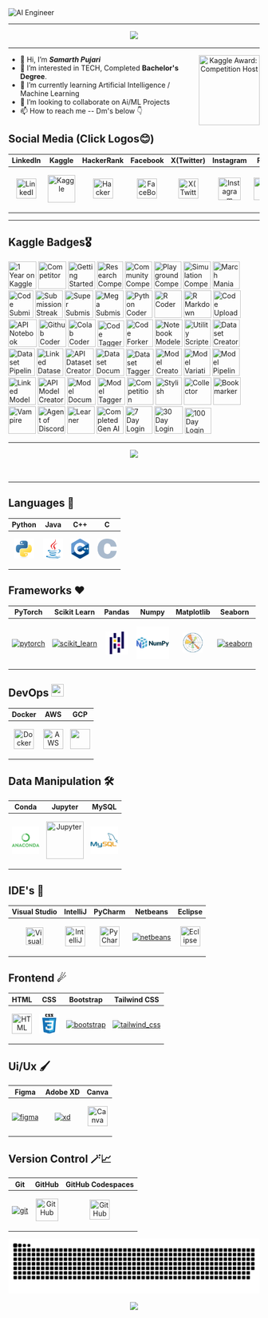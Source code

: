 <img width="1584" height="396" alt="AI Engineer" src="https://github.com/user-attachments/assets/269d3df0-4539-45e2-9c73-6979dae74fe1" />

---

<p align="center"><a href="https://github.com/lucthienphong1120/github-trophies"><img src="https://github-trophies.vercel.app/?username=Samarth4023&theme=algolia&margin-w=19&title=Repositories,Commits,MultiLanguage,LongTimeUser,Followers,NewUser&column=6" /></a></p>

---

<div align="center">
  <a href="https://www.kaggle.com/samarthpujari" target="_blank">
<img src="https://github.com/user-attachments/assets/92bd89c1-9793-4343-ae0c-0d22cbb044c1" align="right" width="122" height="140" title="Kaggle Award: Competition Host">
  </a>
  </div>

- 👋 Hi, I’m ***Samarth Pujari***
- 👀 I’m interested in TECH, Completed **Bachelor's Degree**.
- 🌱 I’m currently learning Artificial Intelligence / Machine Learning 
- 💞️ I’m looking to collaborate on Ai/ML Projects
- 📫 How to reach me -- Dm's below 👇

## Social Media (Click Logos😊)
| LinkedIn | Kaggle | HackerRank | Facebook | X(Twitter) | Instagram | Peerlist |
|----------|--------|------------|----------|------------|-----------|----------|
|<p align="center"><a href="https://www.linkedin.com/in/samarth-pujari-328a1326a" target="_blank"><img src="https://cdn.jsdelivr.net/gh/devicons/devicon@latest/icons/linkedin/linkedin-original.svg" title="LinkedIn" width="40" height="40"/></a><a href="https://www.linkedin.com/in/samarth-pujari-328a1326a" target="_blank"></a></p>|<p align="center"><a href="https://www.kaggle.com/samarthpujari" target="_blank"><img src="https://cdn.jsdelivr.net/gh/devicons/devicon@latest/icons/kaggle/kaggle-original-wordmark.svg" title="Kaggle" width="55" height="55"/></a></p>|<p align="center"><a href="https://www.hackerrank.com/profile/samarth_pujari" target="_blank"><img src="https://github.com/Samarth4023/Samarth4023/assets/128507779/91e0daf2-c9a0-4cd3-b576-e46fa87da804" title="HackerRank" width="40"  height="40" /></a></p>|<p align="center"><a href="https://www.facebook.com/samarth.pujari.33?mibextid=zbwkwl" target="_blank"><img src="https://cdn.jsdelivr.net/gh/devicons/devicon@latest/icons/facebook/facebook-original.svg" title="FaceBook" width="40" height="40"/></a>|<p align="center"><a href="https://twitter.com/Samarth_2001" target="_blank"><img src="https://github.com/Samarth4023/Samarth4023/assets/128507779/101507b3-c84e-4496-8ff5-337f930fd8be" title="X(Twitter)" width="40" height="40"/></a></p>|<p align="center"><a href="https://instagram.com/samarth_599" target="_blank"><img src="https://img.icons8.com/?size=100&id=Xy10Jcu1L2Su&format=png&color=000000" title="Instagram" width="45" height="45" /></a></p>|<p align="center"><a href="https://peerlist.io/samarthpujari" target="_blank"><img src="https://github.com/user-attachments/assets/7da454c5-bfed-4570-90ad-08f9c85a03a6" title="Peerlist" width="65" height="45" /></a></p>|

---

## Kaggle Badges🎖️
<a href="https://www.kaggle.com/samarthpujari" target="_blank"><img src="https://github.com/user-attachments/assets/216a9327-ff74-4a9d-9371-5d7d3b6c033b" title="1 Year on Kaggle" width="56" height="55"/></a>
<a href="https://www.kaggle.com/samarthpujari" target="_blank"><img src="https://github.com/user-attachments/assets/ca8df136-7280-4fd9-aa1e-ba073d0d41e7" title="Competitor" width="56" height="55"/></a>
<a href="https://www.kaggle.com/samarthpujari" target="_blank"><img src="https://github.com/user-attachments/assets/cd521ed5-aab7-47fa-8c8c-e5b9cb6e141e" title="Getting Started Competitor" width="54" height="55"/></a>
<a href="https://www.kaggle.com/samarthpujari" target="_blank"><img src="https://github.com/user-attachments/assets/3430bc24-cfdb-4c19-8cbb-9a0af9430938" title="Research Competitor" width="52" height="55"/></a>
<a href="https://www.kaggle.com/samarthpujari" target="_blank"><img src="https://github.com/user-attachments/assets/949a92aa-9dfd-4274-8265-d12f09b23923" title="Community Competitor" width="54" height="55"/></a>
<a href="https://www.kaggle.com/samarthpujari" target="_blank"><img src="https://github.com/user-attachments/assets/67821204-a4ec-469f-8faa-3f223daa0a21" title="Playground Competitor" width="55" height="55"/></a>
<a href="https://www.kaggle.com/samarthpujari" target="_blank"><img src="https://github.com/user-attachments/assets/b8022cbc-ac64-4e16-aa00-14719c4df4c5" title="Simulation Competitor" width="55" height="55"/></a>
<a href="https://www.kaggle.com/samarthpujari" target="_blank"><img src="https://github.com/user-attachments/assets/ae6adea1-c161-48a0-89e3-aee1da2e47ad" title="March Mania Competitor" width="54" height="55"/></a>
<a href="https://www.kaggle.com/samarthpujari" target="_blank"><img src="https://github.com/user-attachments/assets/f4c2ef98-104a-442a-8b66-1890d01bc776" title="Code Submitter" width="50" height="55"/></a>
<a href="https://www.kaggle.com/samarthpujari" target="_blank"><img src="https://github.com/user-attachments/assets/c0fd9362-5662-4204-a506-505435446fe4" title="Submission Streak" width="55" height="55"/></a>
<a href="https://www.kaggle.com/samarthpujari" target="_blank"><img src="https://github.com/user-attachments/assets/24c73a6f-5212-486a-9768-44518b3615dd" title="Super Submission Streak" width="57" height="55"/></a>
<a href="https://www.kaggle.com/samarthpujari" target="_blank"><img src="https://github.com/user-attachments/assets/41dee00e-d675-4cfd-883b-12644195a914" title="Mega Submission Streak" width="57" height="55"/></a>
<a href="https://www.kaggle.com/samarthpujari" target="_blank"><img src="https://github.com/user-attachments/assets/356f6265-bedc-4899-a0b9-01205c8feeb4" title="Python Coder" width="54" height="55"/></a>
<a href="https://www.kaggle.com/samarthpujari" target="_blank"><img src="https://github.com/user-attachments/assets/d8b05fd1-71f5-4a1f-b6ef-fe6923d8e924" title="R Coder" width="55" height="55"/></a>
<a href="https://www.kaggle.com/samarthpujari" target="_blank"><img src="https://github.com/user-attachments/assets/b90ef0c5-440f-4f85-99b2-431cfe93698a" title="R Markdown Coder" width="55" height="55"/></a>
<a href="https://www.kaggle.com/samarthpujari" target="_blank"><img src="https://github.com/user-attachments/assets/604be16a-94a3-4d3f-a39a-917fd7f885b0" title="Code Uploader" width="55" height="55"/></a>
<a href="https://www.kaggle.com/samarthpujari" target="_blank"><img src="https://github.com/user-attachments/assets/5296e4d2-688b-4886-8dd2-c2b946dafd9c" title="API Notebook Creator" width="57" height="55"/></a>
<a href="https://www.kaggle.com/samarthpujari" target="_blank"><img src="https://github.com/user-attachments/assets/abb24199-0204-4863-a99a-62d33b17136e" title="Github Coder" width="55" height="55"/></a>
<a href="https://www.kaggle.com/samarthpujari" target="_blank"><img src="https://github.com/user-attachments/assets/7e37b94c-9fa9-4baa-bf22-c7befd3b657e" title="Colab Coder" width="55" height="55"/></a>
<a href="https://www.kaggle.com/samarthpujari" target="_blank"><img src="https://github.com/user-attachments/assets/b6dc4d26-6c4a-4bf7-902e-e7794b6ad877" title="Code Tagger" width="53" height="53"/></a>
<a href="https://www.kaggle.com/samarthpujari" target="_blank"><img src="https://github.com/user-attachments/assets/28161b4d-2190-4956-b502-5364c97d7a2c" title="Code Forker" width="54" height="55"/></a>
<a href="https://www.kaggle.com/samarthpujari" target="_blank"><img src="https://github.com/user-attachments/assets/2ed83bc0-ab18-4bcb-9060-319548e64f37" title="Notebook Modeler" width="55" height="55"/></a>
<a href="https://www.kaggle.com/samarthpujari" target="_blank"><img src="https://github.com/user-attachments/assets/02e09bfa-9c95-410b-bc1c-3bf83ea5bded" title="Utility Scripter" width="53" height="55"/></a>
<a href="https://www.kaggle.com/samarthpujari" target="_blank"><img src="https://github.com/user-attachments/assets/8d506c94-76f4-4733-86b8-4c28248c2fc9" title="Dataset Creator" width="54" height="55"/></a>
<a href="https://www.kaggle.com/samarthpujari" target="_blank"><img src="https://github.com/user-attachments/assets/be93723d-5213-49b1-b06b-4f1871f7bb2a" title="Dataset Pipeline Creator" width="53" height="55"/></a>
<a href="https://www.kaggle.com/samarthpujari" target="_blank"><img src="https://github.com/user-attachments/assets/4a0ad06e-c9f0-4e1f-8060-96b86947758a" title="Linked Dataset Creator" width="53" height="55"/></a>
<a href="https://www.kaggle.com/samarthpujari" target="_blank"><img src="https://github.com/user-attachments/assets/77530d35-f266-4c83-8d82-0a78698e85a1" title="API Dataset Creator" width="57" height="55"/></a>
<a href="https://www.kaggle.com/samarthpujari" target="_blank"><img src="https://github.com/user-attachments/assets/093498fa-e547-4e99-9b63-4c108a55f3c9" title="Dataset Documenter" width="57" height="55"/></a>
<a href="https://www.kaggle.com/samarthpujari" target="_blank"><img src="https://github.com/user-attachments/assets/5362f321-df69-4863-94f3-4ed2be5cfdcc" title="Dataset Tagger" width="55" height="54"/></a>
<a href="https://www.kaggle.com/samarthpujari" target="_blank"><img src="https://github.com/user-attachments/assets/2f1f2c11-c8cf-450d-9325-b89357d34da5" title="Model Creator" width="53" height="55"/></a>
<a href="https://www.kaggle.com/samarthpujari" target="_blank"><img src="https://github.com/user-attachments/assets/e8e52047-0a93-4b65-b85f-3549e5ff9507" title="Model Variation Creator" width="53" height="55"/></a>
<a href="https://www.kaggle.com/samarthpujari" target="_blank"><img src="https://github.com/user-attachments/assets/f1026f7f-dff6-48c7-921f-b327287b7837" title="Model Pipeline Creator" width="55" height="55"/></a>
<a href="https://www.kaggle.com/samarthpujari" target="_blank"><img src="https://github.com/user-attachments/assets/7d646b4e-a1ff-401a-9532-23d4a7f39120" title="Linked Model Creator" width="55" height="55"/></a>
<a href="https://www.kaggle.com/samarthpujari" target="_blank"><img src="https://github.com/user-attachments/assets/19907aa7-9bcb-42da-b970-5f0f9f584d7e" title="API Model Creator" width="55" height="55"/></a>
<a href="https://www.kaggle.com/samarthpujari" target="_blank"><img src="https://github.com/user-attachments/assets/118beb6f-1bce-427c-bf14-17402ad70615" title="Model Documenter" width="57" height="55"/></a>
<a href="https://www.kaggle.com/samarthpujari" target="_blank"><img src="https://github.com/user-attachments/assets/64a08b61-9ec8-484d-b885-f93caf0106bf" title="Model Tagger" width="55" height="55"/></a>
<a href="https://www.kaggle.com/samarthpujari" target="_blank"><img src="https://github.com/user-attachments/assets/3b2d9ffa-7c10-401e-8987-0cb7dbb098c6" title="Competition Modeler" width="53" height="55"/></a>
<a href="https://www.kaggle.com/samarthpujari" target="_blank"><img src="https://github.com/user-attachments/assets/566496bf-801e-4919-ab62-6e69770d7569" title="Stylish" width="53" height="55"/></a>
<a href="https://www.kaggle.com/samarthpujari" target="_blank"><img src="https://github.com/user-attachments/assets/00365d44-cc86-4555-b3f6-7add8b378990" title="Collector" width="55" height="55"/></a>
<a href="https://www.kaggle.com/samarthpujari" target="_blank"><img src="https://github.com/user-attachments/assets/485ff7a8-77da-4225-95f2-0de5707c2564" title="Bookmarker" width="55" height="55"/></a>
<a href="https://www.kaggle.com/samarthpujari" target="_blank"><img src="https://github.com/user-attachments/assets/bde58999-0cc2-4dd3-ab16-8720a8730862" title="Vampire" width="55" height="55"/></a>
<a href="https://www.kaggle.com/samarthpujari" target="_blank"><img src="https://github.com/user-attachments/assets/77c3fafa-c905-4b77-93ff-7566ec01efd3" title="Agent of Discord" width="55" height="55"/></a>
<a href="https://www.kaggle.com/samarthpujari" target="_blank"><img src="https://github.com/user-attachments/assets/a22e9d4e-9d3e-4a9a-a905-947ea5362724" title="Learner" width="55" height="55"/></a>
<a href="https://www.kaggle.com/samarthpujari" target="_blank"><img src="https://github.com/user-attachments/assets/e27ee245-cbaa-4664-ae05-0e135aed67d5" title="Completed Gen AI Intensive" width="54" height="55"/></a>
<a href="https://www.kaggle.com/samarthpujari" target="_blank"><img src="https://github.com/user-attachments/assets/cdb3691a-942b-4c49-8fd2-1ce9d0fd6044" title="7 Day Login Streak" width="54" height="55"/></a>
<a href="https://www.kaggle.com/samarthpujari" target="_blank"><img src="https://github.com/user-attachments/assets/007f0147-ce17-4d08-abd1-2da60410e84b" title="30 Day Login Streak" width="57" height="55"/></a>
<a href="https://www.kaggle.com/samarthpujari" target="_blank"><img src="https://github.com/user-attachments/assets/6fde96c5-010b-4cbd-a0e1-f9b18c1c13c4" title="100 Day Login Streak" width="53" height="52"/></a>

---

<p align="center">
  <a href="https://github.com/anuraghazra/convoychat">
  <img height=200 src="https://github-readme-stats.vercel.app/api/top-langs/?username=Samarth4023&layout=compact&langs_count=8&card_width=321&theme=radical" />
</a>
</p>
 
<div id="header" align="center">
  <img src="https://komarev.com/ghpvc/?username=Samarth4023&style=for-the-badge&color=blue" alt=""/>
</div>

---

## Languages 💪
| Python | Java | C++ | C |
|--------|------|-----|---|
|<p align="center"><a href="https://www.python.org" target="_blank" rel="noreferrer"> <img src="https://raw.githubusercontent.com/devicons/devicon/master/icons/python/python-original.svg" alt="python" title="Python" width="40" height="40"/> </a></p>|<p align="center"><a href="https://www.java.com" target="_blank" rel="noreferrer"> <img src="https://raw.githubusercontent.com/devicons/devicon/master/icons/java/java-original.svg" alt="java" title="Java" width="40" height="40"/> </a></p>|<p align="center"><a href="https://www.w3schools.com/cpp/" target="_blank" rel="noreferrer"> <img src="https://raw.githubusercontent.com/devicons/devicon/master/icons/cplusplus/cplusplus-original.svg" alt="cplusplus" title="C++" width="40" height="40"/> </a></p>|<p align="center"><a href="https://www.cprogramming.com/" target="_blank" rel="noreferrer"> <img src="https://raw.githubusercontent.com/devicons/devicon/master/icons/c/c-original.svg" alt="c" title="C" width="40" height="40"/> </a></p>|

## Frameworks ❤️
| PyTorch | Scikit Learn | Pandas | Numpy | Matplotlib | Seaborn |
|---------|--------------|--------|-------|------------|---------|
|<p align="center"><a href="https://pytorch.org/" target="_blank" rel="noreferrer"> <img src="https://www.vectorlogo.zone/logos/pytorch/pytorch-icon.svg" alt="pytorch" title="PyTorch" width="45" height="45"/> </a></p>|<p align="center"><a href="https://scikit-learn.org/" target="_blank" rel="noreferrer"> <img src="https://upload.wikimedia.org/wikipedia/commons/0/05/Scikit_learn_logo_small.svg" alt="scikit_learn" title="Scikit Learn" width="45" height="45"/> </a></p>|<p align="center"><a href="https://pandas.pydata.org/" target="_blank" rel="noreferrer"> <img src="https://raw.githubusercontent.com/devicons/devicon/2ae2a900d2f041da66e950e4d48052658d850630/icons/pandas/pandas-original.svg" alt="pandas" title="Pandas" width="45" height="45"/> </a></p>|<p align="center"><img src="https://github.com/devicons/devicon/blob/master/icons/numpy/numpy-original-wordmark.svg" title="Numpy" alt="Numpy" title="Numpy" width="65" height="65"/></p>|<p align="center"><img src="https://github.com/devicons/devicon/blob/master/icons/matplotlib/matplotlib-original.svg" alt="mpl" title="Matplotlib" width="40" height="40"/></p>|<p align="center"><a href="https://seaborn.pydata.org/" target="_blank" rel="noreferrer"> <img src="https://seaborn.pydata.org/_images/logo-mark-lightbg.svg" alt="seaborn" title="Seaborn" width="45" height="45"/> </a></p>|
          

## DevOps <img src="https://img.icons8.com/?size=100&id=CLa3T2WlbrOP&format=png&color=000000" width="25" height="25"/>
| Docker | AWS | GCP |
|--------|-----|-----|
|<p align="center"><a href="https://www.docker.com/" target="_blank" rel="noreferrer"><img src="https://github.com/Samarth4023/Samarth4023/assets/128507779/b026eb6d-5ef9-41e5-9180-e1a7b701a989" title="Docker" width="40" height="40" /></a></p>|<p align="center"><a href="https://aws.amazon.com" target="_blank" rel="noreferrer"> <img src="https://github.com/Samarth4023/Samarth4023/assets/128507779/f8ecd46a-0526-4d7b-8713-d84533178bc4" title="AWS" width="40" height="40"/> </a></p>|<p align="center"><a href="https://cloud.google.com" target="_blank" rel="noreferrer"> <img src="https://cdn.jsdelivr.net/gh/devicons/devicon@latest/icons/googlecloud/googlecloud-original.svg" width="40" height="40" /></a></p>|

## Data Manipulation 🛠️
| Conda | Jupyter | MySQL | 
|-------|---------|-------|
|<p align="center"><img src="https://github.com/devicons/devicon/blob/master/icons/anaconda/anaconda-original-wordmark.svg" title="Anaconda" alt="Conda" width="55" height="55"/></p>|<p align="center"><img src="https://github.com/Samarth4023/Samarth4023/assets/128507779/075f93ad-18ac-4aad-8f2c-c8136a71038b" title="Jupyter" width="75" height="75"/></p>|<p align="center"><img src="https://github.com/devicons/devicon/blob/master/icons/mysql/mysql-original-wordmark.svg" title="MySQL" alt="MySQL" width="55" height="55"/></p>|

## IDE's 📝
| Visual Studio | IntelliJ | PyCharm | Netbeans | Eclipse |
|---------------|----------|---------|----------|---------|
|<p align="center"><img src="https://cdn.jsdelivr.net/gh/devicons/devicon@latest/icons/vscode/vscode-original.svg" title="Visual Studio" width="35" height="35"/></p>|<p align="center"><img src="https://cdn.jsdelivr.net/gh/devicons/devicon@latest/icons/intellij/intellij-original.svg" title="IntelliJ" width="40" height="40" /></p>|<p align="center"><img src="https://cdn.jsdelivr.net/gh/devicons/devicon@latest/icons/pycharm/pycharm-original.svg" title="PyCharm" width="40" height="40" /></p>|<p align="center"><a href="https://netbeans.apache.org/front/main/index.html" target="_blank" rel="noreferrer"> <img src="https://img.icons8.com/?size=100&id=4djt356tq8UO&format=png&color=000000" alt="netbeans" title="NetBeans" width="40" height="40"/> </a></p>|<p align="center"><img src="https://cdn.jsdelivr.net/gh/devicons/devicon@latest/icons/eclipse/eclipse-original.svg" title="Eclipse" width="40" height="40" /></p>|

## Frontend ☄
| HTML | CSS | Bootstrap | Tailwind CSS |
|------|-----|----------|---------------|
|<p align="center"><a href="https://www.w3.org/html/" target="_blank" rel="noreferrer"> <img src="https://github.com/Samarth4023/Samarth4023/assets/128507779/0d5287ed-0bad-4174-9afa-0e361546610c" title="HTML" width="40" height="40"/> </a></p>|<p align="center"><a href="https://www.w3schools.com/css/" target="_blank" rel="noreferrer"> <img src="https://raw.githubusercontent.com/devicons/devicon/master/icons/css3/css3-original-wordmark.svg" alt="css3" title="CSS" width="40" height="40"/> </a></p>|<p align="center"><a href="https://getbootstrap.com/" target="_blank" rel="noreferrer"> <img src="https://img.icons8.com/?size=100&id=EzPCiQUqWWEa&format=png&color=000000" alt="bootstrap" title="Bootstrap" width="40" height="40"/> </a></p>|<p align="center"><a href="https://tailwindcss.com/" target="_blank" rel="noreferrer"> <img src="https://img.icons8.com/?size=100&id=4PiNHtUJVbLs&format=png&color=000000" alt="tailwind_css" title="Tailwind CSS" width="40" height="40"/> </a></p>|

## Ui/Ux 🖌️
| Figma | Adobe XD | Canva |
|-------|----------|-------|
|<p align="center"><a href="https://www.figma.com/" target="_blank" rel="noreferrer"> <img src="https://www.vectorlogo.zone/logos/figma/figma-icon.svg" alt="figma" title="Figma" width="40" height="40"/> </a></p>|<p align="center"><a href="https://www.adobe.com/products/xd.html" target="_blank" rel="noreferrer"> <img src="https://img.icons8.com/?size=100&id=4VVL78edhbW9&format=png&color=000000" alt="xd" title="Adobe XD" width="40" height="40"/></a></p>|<p align="center"><img src="https://cdn.jsdelivr.net/gh/devicons/devicon@latest/icons/canva/canva-original.svg" title="Canva" width="40" height="40"/></p>|

## Version Control 🪄📈
| Git | GitHub | GitHub Codespaces |
|-----|--------|-------------------|
|<p align="center"><a href="https://git-scm.com/" target="_blank" rel="noreferrer"> <img src="https://www.vectorlogo.zone/logos/git-scm/git-scm-icon.svg" alt="git" title="Git" width="40" height="40"/> </a></p>|<p align="center"><img src="https://github.com/Samarth4023/Samarth4023/assets/128507779/40e41efe-dfec-4e80-a207-a8f26550c63a" title="GitHub" width="45" height="45" /></p>|<p align="center"><img src="https://github.com/Samarth4023/Samarth4023/assets/128507779/9a81e1b1-bb4b-44a3-b5d8-ab5c23948425" title="GitHub Codespaces" width="40" height="40" /></p>|

<picture>
  <source media="(prefers-color-scheme: dark)" srcset="https://raw.githubusercontent.com/platane/platane/output/github-contribution-grid-snake-dark.svg">
  <source media="(prefers-color-scheme: light)" srcset="https://raw.githubusercontent.com/platane/platane/output/github-contribution-grid-snake.svg">
  <img alt="github contribution grid snake animation" src="https://raw.githubusercontent.com/platane/platane/output/github-contribution-grid-snake.svg">
</picture>

<p align="center">
     <img src="https://capsule-render.vercel.app/api?type=waving&color=gradient&height=100&section=footer"/>
</p>
